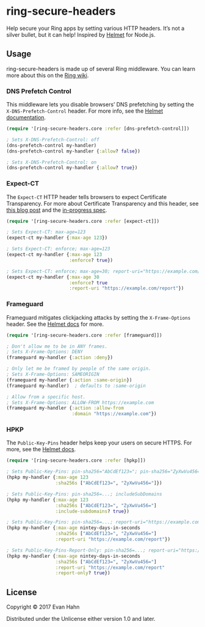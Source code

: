 # ring-secure-headers

Help secure your Ring apps by setting various HTTP headers. It’s not a silver bullet, but it can help! Inspired by [Helmet](https://helmetjs.github.io/) for Node.js.

## Usage

ring-secure-headers is made up of several Ring middleware. You can learn more about this on the [Ring wiki](https://github.com/ring-clojure/ring/wiki/Concepts#middleware).

### DNS Prefetch Control

This middleware lets you disable browsers’ DNS prefetching by setting the `X-DNS-Prefetch-Control` header. For more info, see the [Helmet documentation](https://helmetjs.github.io/docs/dns-prefetch-control/).

```clojure
(require '[ring-secure-headers.core :refer [dns-prefetch-control]])

; Sets X-DNS-Prefetch-Control: off
(dns-prefetch-control my-handler)
(dns-prefetch-control my-handler {:allow? false})

; Sets X-DNS-Prefetch-Control: on
(dns-prefetch-control my-handler {:allow? true})
```

### Expect-CT

The `Expect-CT` HTTP header tells browsers to expect Certificate Transparency. For more about Certificate Transparency and this header, see [this blog post](https://scotthelme.co.uk/a-new-security-header-expect-ct/) and the [in-progress spec](https://datatracker.ietf.org/doc/draft-stark-expect-ct).

```clojure
(require '[ring-secure-headers.core :refer [expect-ct]])

; Sets Expect-CT: max-age=123
(expect-ct my-handler {:max-age 123})

; Sets Expect-CT: enforce; max-age=123
(expect-ct my-handler {:max-age 123
                       :enforce? true})

; Sets Expect-CT: enforce; max-age=30; report-uri="https://example.com/report"
(expect-ct my-handler {:max-age 30
                       :enforce? true
                       :report-uri "https://example.com/report"})
```

### Frameguard

Frameguard mitigates clickjacking attacks by setting the `X-Frame-Options` header. See the [Helmet docs](https://helmetjs.github.io/docs/frameguard/) for more.

```clojure
(require '[ring-secure-headers.core :refer [frameguard]])

; Don't allow me to be in ANY frames.
; Sets X-Frame-Options: DENY
(frameguard my-handler {:action :deny})

; Only let me be framed by people of the same origin.
; Sets X-Frame-Options: SAMEORIGIN
(frameguard my-handler {:action :same-origin})
(frameguard my-handler)  ; defaults to :same-origin

; Allow from a specific host.
; Sets X-Frame-Options: ALLOW-FROM https://example.com
(frameguard my-handler {:action :allow-from
                        :domain "https://example.com"})
```

### HPKP

The `Public-Key-Pins` header helps keep your users on secure HTTPS. For more, see the [Helmet docs](https://helmetjs.github.io/docs/hpkp/).

```clojure
(require '[ring-secure-headers.core :refer [hpkp]])

; Sets Public-Key-Pins: pin-sha256="AbCdEf123="; pin-sha256="ZyXwVu456="; max-age: 123
(hpkp my-handler {:max-age 123
                  :sha256s ["AbCdEf123=", "ZyXwVu456="]})

; Sets Public-Key-Pins: pin-sha256=...; includeSubDomains
(hpkp my-handler {:max-age 123
                  :sha256s ["AbCdEf123=", "ZyXwVu456="]
                  :include-subdomains? true})

; Sets Public-Key-Pins: pin-sha256=...; report-uri="https://example.com/report"
(hpkp my-handler {:max-age nintey-days-in-seconds
                  :sha256s ["AbCdEf123=", "ZyXwVu456="]
                  :report-uri "https://example.com/report"})

; Sets Public-Key-Pins-Report-Only: pin-sha256=...; report-uri="https://example.com/report"
(hpkp my-handler {:max-age nintey-days-in-seconds
                  :sha256s ["AbCdEf123=", "ZyXwVu456="]
                  :report-uri "https://example.com/report"
                  :report-only? true})
```

## License

Copyright © 2017 Evan Hahn

Distributed under the Unlicense either version 1.0 and later.
